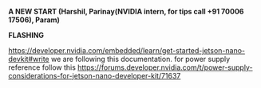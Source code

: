 **A NEW START (Harshil, Parinay(NVIDIA intern, for tips call +91 70006 17506), Param)**

**FLASHING**

https://developer.nvidia.com/embedded/learn/get-started-jetson-nano-devkit#write we are following this documentation. 
for power supply reference follow this https://forums.developer.nvidia.com/t/power-supply-considerations-for-jetson-nano-developer-kit/71637
